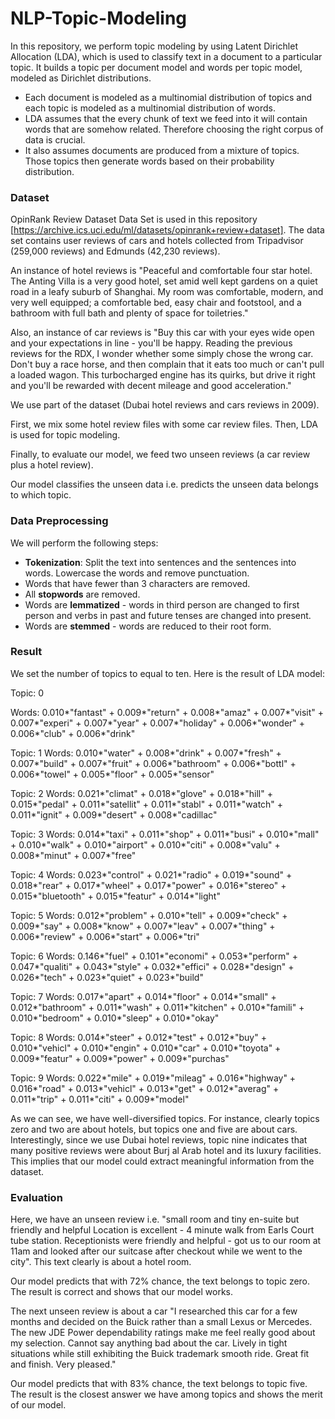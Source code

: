 # NLP-Topic-Modeling

In this repository, we perform topic modeling by using Latent Dirichlet Allocation (LDA), which is used to classify text in a document to a particular topic. 
It builds a topic per document model and words per topic model, modeled as Dirichlet distributions. 

* Each document is modeled as a multinomial distribution of topics and each topic is modeled as a multinomial distribution of words.
* LDA assumes that the every chunk of text we feed into it will contain words that are somehow related. Therefore choosing the right corpus of data is crucial. 
* It also assumes documents are produced from a mixture of topics. Those topics then generate words based on their probability distribution. 

### Dataset
 
OpinRank Review Dataset Data Set is used in this repository [https://archive.ics.uci.edu/ml/datasets/opinrank+review+dataset]. The data set contains user reviews of cars and hotels collected from Tripadvisor (259,000 reviews) and Edmunds (42,230 reviews).

An instance of hotel reviews is "Peaceful and comfortable four star hotel. The Anting Villa is a very good hotel, set amid well kept gardens on a quiet road in a leafy suburb of Shanghai. My room was comfortable, modern, and very well equipped; a comfortable bed, easy chair and footstool, and a bathroom with full bath and plenty of space for toiletries."

Also, an instance of car reviews is "Buy this car with your eyes wide open and your expectations in line - you'll be happy. Reading the previous reviews for the RDX, I wonder whether some simply chose the wrong car. Don't buy a race horse, and then complain that it eats too much or can't pull a loaded wagon. This turbocharged engine has its quirks, but drive it right and you'll be rewarded with decent mileage and good acceleration."

We use part of the dataset (Dubai hotel reviews and cars reviews in 2009).

First, we mix some hotel review files with some car review files. Then, LDA is used for topic modeling.

Finally, to evaluate our model, we feed two unseen reviews (a car review plus a hotel review).

Our model classifies the unseen data i.e. predicts the unseen data belongs to which topic.

### Data Preprocessing 

We will perform the following steps:

* **Tokenization**: Split the text into sentences and the sentences into words. Lowercase the words and remove punctuation.
* Words that have fewer than 3 characters are removed.
* All **stopwords** are removed.
* Words are **lemmatized** - words in third person are changed to first person and verbs in past and future tenses are changed into present.
* Words are **stemmed** - words are reduced to their root form.

### Result

We set the number of topics to equal to ten. Here is the result of LDA model:

Topic: 0 

Words: 0.010*"fantast" + 0.009*"return" + 0.008*"amaz" + 0.007*"visit" + 0.007*"experi" + 0.007*"year" + 0.007*"holiday" + 0.006*"wonder" + 0.006*"club" + 0.006*"drink"


Topic: 1 
Words: 0.010*"water" + 0.008*"drink" + 0.007*"fresh" + 0.007*"build" + 0.007*"fruit" + 0.006*"bathroom" + 0.006*"bottl" + 0.006*"towel" + 0.005*"floor" + 0.005*"sensor"


Topic: 2 
Words: 0.021*"climat" + 0.018*"glove" + 0.018*"hill" + 0.015*"pedal" + 0.011*"satellit" + 0.011*"stabl" + 0.011*"watch" + 0.011*"ignit" + 0.009*"desert" + 0.008*"cadillac"


Topic: 3 
Words: 0.014*"taxi" + 0.011*"shop" + 0.011*"busi" + 0.010*"mall" + 0.010*"walk" + 0.010*"airport" + 0.010*"citi" + 0.008*"valu" + 0.008*"minut" + 0.007*"free"


Topic: 4 
Words: 0.023*"control" + 0.021*"radio" + 0.019*"sound" + 0.018*"rear" + 0.017*"wheel" + 0.017*"power" + 0.016*"stereo" + 0.015*"bluetooth" + 0.015*"featur" + 0.014*"light"


Topic: 5 
Words: 0.012*"problem" + 0.010*"tell" + 0.009*"check" + 0.009*"say" + 0.008*"know" + 0.007*"leav" + 0.007*"thing" + 0.006*"review" + 0.006*"start" + 0.006*"tri"


Topic: 6 
Words: 0.146*"fuel" + 0.101*"economi" + 0.053*"perform" + 0.047*"qualiti" + 0.043*"style" + 0.032*"effici" + 0.028*"design" + 0.026*"tech" + 0.023*"quiet" + 0.023*"build"


Topic: 7 
Words: 0.017*"apart" + 0.014*"floor" + 0.014*"small" + 0.012*"bathroom" + 0.011*"wash" + 0.011*"kitchen" + 0.010*"famili" + 0.010*"bedroom" + 0.010*"sleep" + 0.010*"okay"


Topic: 8 
Words: 0.014*"steer" + 0.012*"test" + 0.012*"buy" + 0.010*"vehicl" + 0.010*"engin" + 0.010*"car" + 0.010*"toyota" + 0.009*"featur" + 0.009*"power" + 0.009*"purchas"


Topic: 9 
Words: 0.022*"mile" + 0.019*"mileag" + 0.016*"highway" + 0.016*"road" + 0.013*"vehicl" + 0.013*"get" + 0.012*"averag" + 0.011*"trip" + 0.011*"citi" + 0.009*"model"

As we can see, we have well-diversified topics. For instance, clearly topics zero and two are about hotels, but topics 
one and five are about cars. Interestingly, since we use Dubai hotel reviews, topic nine indicates that many positive reviews were about Burj al Arab hotel and its luxury facilities. This implies that our model could extract meaningful information from the dataset. 

### Evaluation

Here, we have an unseen review i.e. "small room and tiny en-suite but friendly and helpful Location is excellent - 4 minute walk from Earls Court tube station. Receptionists were friendly and helpful - got us to our room at 11am and looked after our suitcase after checkout while we went to the city". This text clearly is about a hotel room.

Our model predicts that with 72% chance, the text belongs to topic zero. The result is correct and shows that our model works.

The next unseen review is about a car "I researched this car for a few months and decided on the Buick  rather than a small Lexus or Mercedes. The new JDE Power dependability ratings make me feel really good about my selection. Cannot say anything bad about the car. Lively in tight situations while still exhibiting the Buick trademark smooth ride. Great fit and finish. Very pleased."

Our model predicts that with 83% chance, the text belongs to topic five. The result is the closest answer we have among topics and shows the merit of our model.
